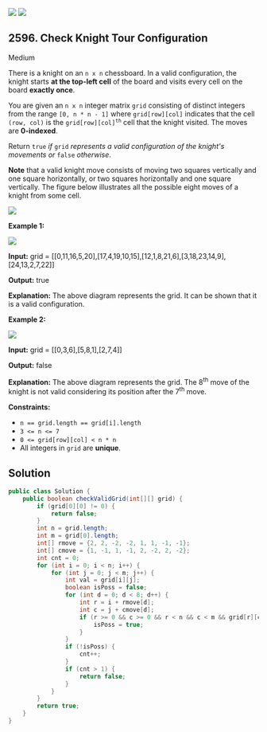[![](https://img.shields.io/github/stars/javadev/LeetCode-in-Java?label=Stars&style=flat-square)](https://github.com/javadev/LeetCode-in-Java)
[![](https://img.shields.io/github/forks/javadev/LeetCode-in-Java?label=Fork%20me%20on%20GitHub%20&style=flat-square)](https://github.com/javadev/LeetCode-in-Java/fork)

## 2596\. Check Knight Tour Configuration

Medium

There is a knight on an `n x n` chessboard. In a valid configuration, the knight starts **at the top-left cell** of the board and visits every cell on the board **exactly once**.

You are given an `n x n` integer matrix `grid` consisting of distinct integers from the range `[0, n * n - 1]` where `grid[row][col]` indicates that the cell `(row, col)` is the <code>grid[row][col]<sup>th</sup></code> cell that the knight visited. The moves are **0-indexed**.

Return `true` _if_ `grid` _represents a valid configuration of the knight's movements or_ `false` _otherwise_.

**Note** that a valid knight move consists of moving two squares vertically and one square horizontally, or two squares horizontally and one square vertically. The figure below illustrates all the possible eight moves of a knight from some cell.

![](https://assets.leetcode.com/uploads/2018/10/12/knight.png)

**Example 1:**

![](https://assets.leetcode.com/uploads/2022/12/28/yetgriddrawio-5.png)

**Input:** grid = \[\[0,11,16,5,20],[17,4,19,10,15],[12,1,8,21,6],[3,18,23,14,9],[24,13,2,7,22]]

**Output:** true

**Explanation:** The above diagram represents the grid. It can be shown that it is a valid configuration.

**Example 2:**

![](https://assets.leetcode.com/uploads/2022/12/28/yetgriddrawio-6.png)

**Input:** grid = \[\[0,3,6],[5,8,1],[2,7,4]]

**Output:** false

**Explanation:** The above diagram represents the grid. The 8<sup>th</sup> move of the knight is not valid considering its position after the 7<sup>th</sup> move.

**Constraints:**

*   `n == grid.length == grid[i].length`
*   `3 <= n <= 7`
*   `0 <= grid[row][col] < n * n`
*   All integers in `grid` are **unique**.

## Solution

```java
public class Solution {
    public boolean checkValidGrid(int[][] grid) {
        if (grid[0][0] != 0) {
            return false;
        }
        int n = grid.length;
        int m = grid[0].length;
        int[] rmove = {2, 2, -2, -2, 1, 1, -1, -1};
        int[] cmove = {1, -1, 1, -1, 2, -2, 2, -2};
        int cnt = 0;
        for (int i = 0; i < n; i++) {
            for (int j = 0; j < m; j++) {
                int val = grid[i][j];
                boolean isPoss = false;
                for (int d = 0; d < 8; d++) {
                    int r = i + rmove[d];
                    int c = j + cmove[d];
                    if (r >= 0 && c >= 0 && r < n && c < m && grid[r][c] == val + 1) {
                        isPoss = true;
                    }
                }
                if (!isPoss) {
                    cnt++;
                }
                if (cnt > 1) {
                    return false;
                }
            }
        }
        return true;
    }
}
```